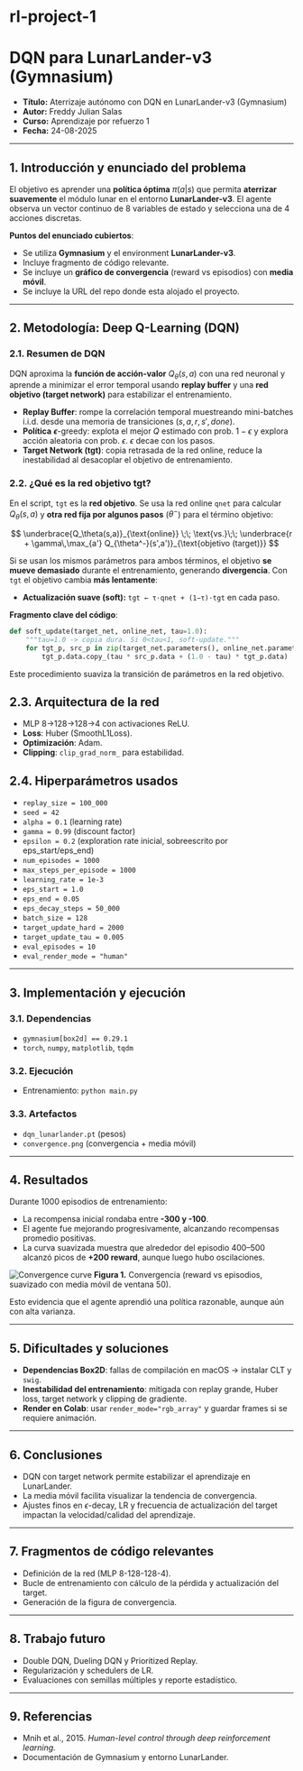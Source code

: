 # rl-project-1


# DQN para LunarLander-v3 (Gymnasium)

* **Título:** Aterrizaje autónomo con DQN en LunarLander-v3 (Gymnasium)  
* **Autor:** Freddy Julian Salas  
* **Curso:** Aprendizaje por refuerzo 1  
* **Fecha:** 24-08-2025  

---

## 1. Introducción y enunciado del problema

El objetivo es aprender una **política óptima** $\pi(a|s)$ que permita **aterrizar suavemente** el módulo lunar en el entorno **LunarLander-v3**. El agente observa un vector continuo de 8 variables de estado y selecciona una de 4 acciones discretas.

**Puntos del enunciado cubiertos**:

* Se utiliza **Gymnasium** y el environment **LunarLander-v3**.
* Incluye fragmento de código relevante.
* Se incluye un **gráfico de convergencia** (reward vs episodios) con **media móvil**.
* Se incluye la URL del repo donde esta alojado el proyecto.

---

## 2. Metodología: Deep Q-Learning (DQN)

### 2.1. Resumen de DQN

DQN aproxima la **función de acción-valor** $Q_\theta(s,a)$ con una red neuronal y aprende a minimizar el error temporal usando **replay buffer** y una **red objetivo (target network)** para estabilizar el entrenamiento.

* **Replay Buffer**: rompe la correlación temporal muestreando mini-batches i.i.d. desde una memoria de transiciones $(s,a,r,s',done)$.
* **Política** **$\epsilon$**-greedy: explota el mejor $Q$ estimado con prob. $1-\epsilon$ y explora acción aleatoria con prob. $\epsilon$. $\epsilon$ decae con los pasos.
* **Target Network (tgt)**: copia retrasada de la red online, reduce la inestabilidad al desacoplar el objetivo de entrenamiento.

### 2.2. ¿Qué es la red objetivo **tgt**?

En el script, `tgt` es la **red objetivo**. Se usa la red online `qnet` para calcular $Q_\theta(s,a)$ y **otra red fija por algunos pasos** ($\theta^-$) para el término objetivo:

$$
\underbrace{Q_\theta(s,a)}_{\text{online}} \;\; \text{vs.}\;\; \underbrace{r + \gamma\,\max_{a'} Q_{\theta^-}(s',a')}_{\text{objetivo (target)}}
$$

Si se usan los mismos parámetros para ambos términos, el objetivo **se mueve demasiado** durante el entrenamiento, generando **divergencia**. Con `tgt` el objetivo cambia **más lentamente**:

* **Actualización suave (soft):** `tgt ← τ·qnet + (1−τ)·tgt` en cada paso.

**Fragmento clave del código**:

```python
def soft_update(target_net, online_net, tau=1.0):
    """tau=1.0 -> copia dura. Si 0<tau<1, soft-update."""
    for tgt_p, src_p in zip(target_net.parameters(), online_net.parameters()):
        tgt_p.data.copy_(tau * src_p.data + (1.0 - tau) * tgt_p.data)
````

Este procedimiento suaviza la transición de parámetros en la red objetivo.

## 2.3. Arquitectura de la red

- MLP 8→128→128→4 con activaciones ReLU.  
- **Loss**: Huber (SmoothL1Loss).  
- **Optimización**: Adam.  
- **Clipping**: `clip_grad_norm_` para estabilidad.  

## 2.4. Hiperparámetros usados

- `replay_size = 100_000`  
- `seed = 42`  
- `alpha = 0.1` (learning rate)  
- `gamma = 0.99` (discount factor)  
- `epsilon = 0.2` (exploration rate inicial, sobreescrito por eps_start/eps_end)  
- `num_episodes = 1000`  
- `max_steps_per_episode = 1000`  
- `learning_rate = 1e-3`  
- `eps_start = 1.0`  
- `eps_end = 0.05`  
- `eps_decay_steps = 50_000`  
- `batch_size = 128`  
- `target_update_hard = 2000`  
- `target_update_tau = 0.005`  
- `eval_episodes = 10`  
- `eval_render_mode = "human"`  

---

## 3. Implementación y ejecución

### 3.1. Dependencias
- `gymnasium[box2d] == 0.29.1`  
- `torch`, `numpy`, `matplotlib`, `tqdm`  

### 3.2. Ejecución
- Entrenamiento: `python main.py`  

### 3.3. Artefactos
- `dqn_lunarlander.pt` (pesos)  
- `convergence.png` (convergencia + media móvil)  

---

## 4. Resultados

Durante 1000 episodios de entrenamiento:

- La recompensa inicial rondaba entre **-300 y -100**.  
- El agente fue mejorando progresivamente, alcanzando recompensas promedio positivas.  
- La curva suavizada muestra que alrededor del episodio 400–500 alcanzó picos de **+200 reward**, aunque luego hubo oscilaciones.  

![Convergence curve](convergence.png)
**Figura 1.** Convergencia (reward vs episodios, suavizado con media móvil de ventana 50).  

Esto evidencia que el agente aprendió una política razonable, aunque aún con alta varianza.  

---

## 5. Dificultades y soluciones

- **Dependencias Box2D**: fallas de compilación en macOS → instalar CLT y `swig`.  
- **Inestabilidad del entrenamiento**: mitigada con replay grande, Huber loss, target network y clipping de gradiente.  
- **Render en Colab**: usar `render_mode="rgb_array"` y guardar frames si se requiere animación.  

---

## 6. Conclusiones

- DQN con target network permite estabilizar el aprendizaje en LunarLander.  
- La media móvil facilita visualizar la tendencia de convergencia.  
- Ajustes finos en $\epsilon$-decay, LR y frecuencia de actualización del target impactan la velocidad/calidad del aprendizaje.  

---

## 7. Fragmentos de código relevantes

- Definición de la red (MLP 8-128-128-4).  
- Bucle de entrenamiento con cálculo de la pérdida y actualización del target.  
- Generación de la figura de convergencia.  

---

## 8. Trabajo futuro

- Double DQN, Dueling DQN y Prioritized Replay.  
- Regularización y schedulers de LR.  
- Evaluaciones con semillas múltiples y reporte estadístico.  

---

## 9. Referencias

- Mnih et al., 2015. *Human-level control through deep reinforcement learning.*  
- Documentación de Gymnasium y entorno LunarLander. 
